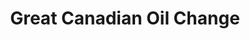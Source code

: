 ---
title: "Great Canadian Oil Change"
url: /lloydminster/great-canadian-oil-change-ray-nelson-drive/
shop: car repair
---